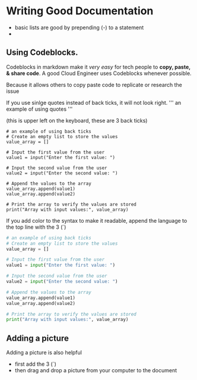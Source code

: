 # Writing Good Documentation
- basic lists are good by prepending (-) to a statement
- 
## Using Codeblocks.

Codeblocks in markdown make it *very easy* for tech people to **copy, paste, & share code**.
A good Cloud Engineer uses Codeblocks whenever possible.

Because it allows others to copy paste code to replicate or research the issue

If you use sinlge quotes instead of back ticks, it will not look right.
'''
an example of using quotes
'''


(this is upper left on the keyboard, these are 3 back ticks)
```
# an example of using back ticks
# Create an empty list to store the values
value_array = []

# Input the first value from the user
value1 = input("Enter the first value: ")

# Input the second value from the user
value2 = input("Enter the second value: ")

# Append the values to the array
value_array.append(value1)
value_array.append(value2)

# Print the array to verify the values are stored
print("Array with input values:", value_array)
```
If you add color to the syntax to make it readable, append the language to the top line with the 3 (`)
```Python
# an example of using back ticks
# Create an empty list to store the values
value_array = []

# Input the first value from the user
value1 = input("Enter the first value: ")

# Input the second value from the user
value2 = input("Enter the second value: ")

# Append the values to the array
value_array.append(value1)
value_array.append(value2)

# Print the array to verify the values are stored
print("Array with input values:", value_array)
```
## Adding a picture 
Adding a picture is also helpful
- first add the 3 (`)
- then drag and drop a picture from your computer to the document

```



